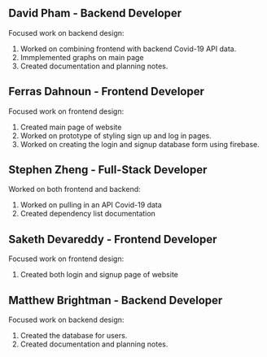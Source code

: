## David Pham - Backend Developer
Focused work on backend design:
  1. Worked on combining frontend with backend Covid-19 API data.
  2. Immplemented graphs on main page
  3. Created documentation and planning notes.


## Ferras Dahnoun - Frontend Developer
Focused work on frontend design:
  1. Created main page of website
  2. Worked on prototype of styling sign up and log in pages.
  3. Worked on creating the login and signup database form using firebase.


## Stephen Zheng - Full-Stack Developer
Worked on both frontend and backend:
  1. Worked on pulling in an API Covid-19 data
  2. Created dependency list documentation


## Saketh Devareddy - Frontend Developer
Focused work on frontend design:
  1. Created both login and signup page of website


## Matthew Brightman - Backend Developer
Focused work on backend design:
  1. Created the database for users.
  2. Created documentation and planning notes.
